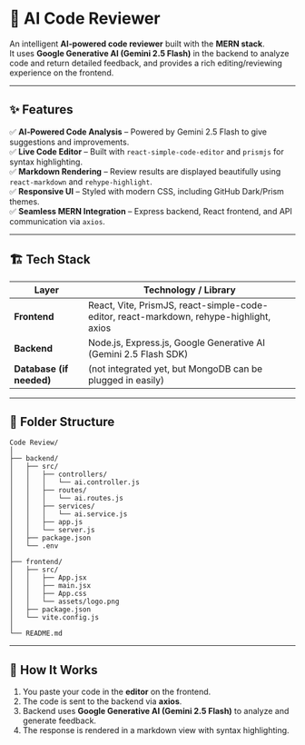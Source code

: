 # 🚀 AI Code Reviewer

An intelligent **AI‑powered code reviewer** built with the **MERN stack**.  
It uses **Google Generative AI (Gemini 2.5 Flash)** in the backend to analyze code and return detailed feedback, and provides a rich editing/reviewing experience on the frontend.

---

## ✨ Features

✅ **AI‑Powered Code Analysis** – Powered by Gemini 2.5 Flash to give suggestions and improvements.  
✅ **Live Code Editor** – Built with `react-simple-code-editor` and `prismjs` for syntax highlighting.  
✅ **Markdown Rendering** – Review results are displayed beautifully using `react-markdown` and `rehype-highlight`.  
✅ **Responsive UI** – Styled with modern CSS, including GitHub Dark/Prism themes.  
✅ **Seamless MERN Integration** – Express backend, React frontend, and API communication via `axios`.

---

## 🏗️ Tech Stack

| Layer | Technology / Library |
|-------|----------------------|
| **Frontend** | React, Vite, PrismJS, react-simple-code-editor, react-markdown, rehype-highlight, axios |
| **Backend** | Node.js, Express.js, Google Generative AI (Gemini 2.5 Flash SDK) |
| **Database (if needed)** | (not integrated yet, but MongoDB can be plugged in easily) |

---

## 📂 Folder Structure

```plaintext
Code Review/
│
├── backend/
│   ├── src/
│   │   ├── controllers/
│   │   │   └── ai.controller.js
│   │   ├── routes/
│   │   │   └── ai.routes.js
│   │   ├── services/
│   │   │   └── ai.service.js
│   │   ├── app.js
│   │   └── server.js
│   ├── package.json
│   └── .env
│
├── frontend/
│   ├── src/
│   │   ├── App.jsx
│   │   ├── main.jsx
│   │   ├── App.css
│   │   └── assets/logo.png
│   ├── package.json
│   └── vite.config.js
│
└── README.md
```

---

## 🧠 How It Works

1. You paste your code in the **editor** on the frontend.  
2. The code is sent to the backend via **axios**.  
3. Backend uses **Google Generative AI (Gemini 2.5 Flash)** to analyze and generate feedback.  
4. The response is rendered in a markdown view with syntax highlighting.
